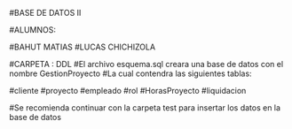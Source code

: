 #BASE DE DATOS II

#ALUMNOS:

#BAHUT MATIAS
#LUCAS CHICHIZOLA

#CARPETA : DDL
#El archivo esquema.sql creara una base de datos con el nombre GestionProyecto
#La cual contendra las siguientes tablas:


#cliente
#proyecto
#empleado
#rol
#HorasProyecto
#liquidacion


#Se recomienda continuar con la carpeta test para insertar los datos en la base de datos